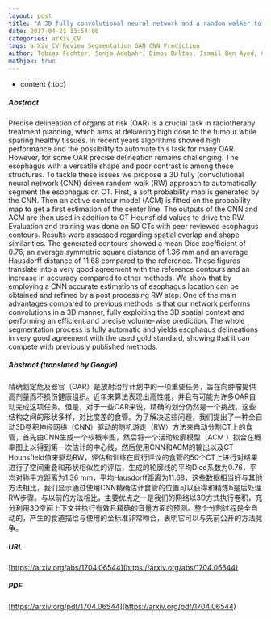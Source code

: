 ```yaml
---
layout: post
title: "A 3D fully convolutional neural network and a random walker to segment the esophagus in CT"
date: 2017-04-21 13:54:00
categories: arXiv_CV
tags: arXiv_CV Review Segmentation GAN CNN Prediction
author: Tobias Fechter, Sonja Adebahr, Dimos Baltas, Ismail Ben Ayed, Christian Desrosiers, Jose Dolz
mathjax: true
---
```


* content
{:toc}

##### Abstract
Precise delineation of organs at risk (OAR) is a crucial task in radiotherapy treatment planning, which aims at delivering high dose to the tumour while sparing healthy tissues. In recent years algorithms showed high performance and the possibility to automate this task for many OAR. However, for some OAR precise delineation remains challenging. The esophagus with a versatile shape and poor contrast is among these structures. To tackle these issues we propose a 3D fully (convolutional neural network (CNN) driven random walk (RW) approach to automatically segment the esophagus on CT. First, a soft probability map is generated by the CNN. Then an active contour model (ACM) is fitted on the probability map to get a first estimation of the center line. The outputs of the CNN and ACM are then used in addition to CT Hounsfield values to drive the RW. Evaluation and training was done on 50 CTs with peer reviewed esophagus contours. Results were assessed regarding spatial overlap and shape similarities. The generated contours showed a mean Dice coefficient of 0.76, an average symmetric square distance of 1.36 mm and an average Hausdorff distance of 11.68 compared to the reference. These figures translate into a very good agreement with the reference contours and an increase in accuracy compared to other methods. We show that by employing a CNN accurate estimations of esophagus location can be obtained and refined by a post processing RW step. One of the main advantages compared to previous methods is that our network performs convolutions in a 3D manner, fully exploiting the 3D spatial context and performing an efficient and precise volume-wise prediction. The whole segmentation process is fully automatic and yields esophagus delineations in very good agreement with the used gold standard, showing that it can compete with previously published methods.

##### Abstract (translated by Google)
精确划定危及器官（OAR）是放射治疗计划中的一项重要任务，旨在向肿瘤提供高剂量而不损伤健康组织。近年来算法表现出高性能，并且有可能为许多OAR自动完成这项任务。但是，对于一些OAR来说，精确的划分仍然是一个挑战。这些结构之间的形状多样，对比度差的食管。为了解决这些问题，我们提出了一种全自动3D卷积神经网络（CNN）驱动的随机游走（RW）方法来自动分割CT上的食管，首先由CNN生成一个软概率图，然后将一个活动轮廓模型（ACM ）拟合在概率图上以得到第一次估计的中心线，然后使用CNN和ACM的输出以及CT Hounsfield值来驱动RW，评估和训练在同行评议的食管的50个CT上进行对结果进行了空间重叠和形状相似性的评估，生成的轮廓线的平均Dice系数为0.76，平均对称平方距离为1.36 mm，平均Hausdorff距离为11.68，这些数据相当好与其他方法相比，我们显示通过使用CNN精确估计食管的位置可以获得和精炼b是后处理RW步骤。与以前的方法相比，主要优点之一是我们的网络以3D方式执行卷积，充分利用3D空间上下文并执行有效且精确的音量方面的预测。整个分割过程是全自动的，产生的食道描绘与使用的金标准非常吻合，表明它可以与先前公开的方法竞争。

##### URL
[https://arxiv.org/abs/1704.06544](https://arxiv.org/abs/1704.06544)

##### PDF
[https://arxiv.org/pdf/1704.06544](https://arxiv.org/pdf/1704.06544)

